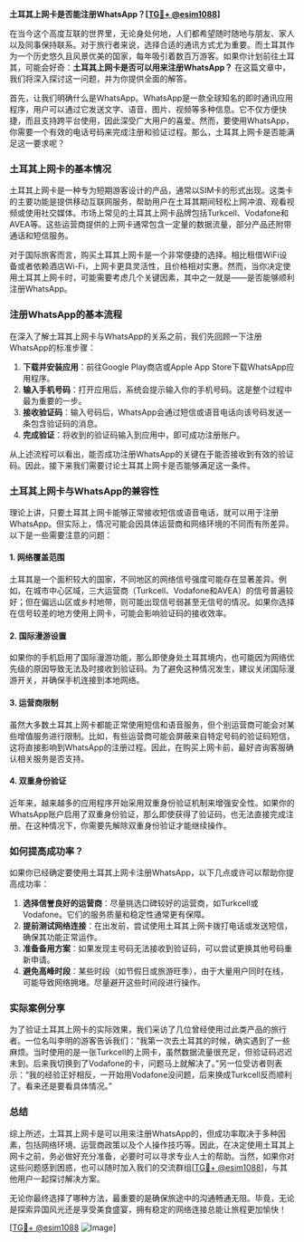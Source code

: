 **土耳其上网卡是否能注册WhatsApp？[[TG💪+ @esim1088](https://t.me/s/esim1088)]**

在当今这个高度互联的世界里，无论身处何地，人们都希望随时随地与朋友、家人以及同事保持联系。对于旅行者来说，选择合适的通讯方式尤为重要。而土耳其作为一个历史悠久且风景优美的国家，每年吸引着数百万游客。如果你计划前往土耳其，可能会好奇：**土耳其上网卡是否可以用来注册WhatsApp？** 在这篇文章中，我们将深入探讨这一问题，并为你提供全面的解答。

首先，让我们明确什么是WhatsApp。WhatsApp是一款全球知名的即时通讯应用程序，用户可以通过它发送文字、语音、图片、视频等多种信息。它不仅方便快捷，而且支持跨平台使用，因此深受广大用户的喜爱。然而，要使用WhatsApp，你需要一个有效的电话号码来完成注册和验证过程。那么，土耳其上网卡是否能满足这一要求呢？

### 土耳其上网卡的基本情况

土耳其上网卡是一种专为短期游客设计的产品，通常以SIM卡的形式出现。这类卡的主要功能是提供移动互联网服务，帮助用户在土耳其期间轻松上网冲浪、观看视频或使用社交媒体。市场上常见的土耳其上网卡品牌包括Turkcell、Vodafone和AVEA等。这些运营商提供的上网卡通常包含一定量的数据流量，部分产品还附带通话和短信服务。

对于国际旅客而言，购买土耳其上网卡是一个非常便捷的选择。相比租借WiFi设备或者依赖酒店Wi-Fi，上网卡更具灵活性，且价格相对实惠。然而，当你决定使用土耳其上网卡时，可能需要考虑几个关键因素，其中之一就是——是否能够顺利注册WhatsApp。

### 注册WhatsApp的基本流程

在深入了解土耳其上网卡与WhatsApp的关系之前，我们先回顾一下注册WhatsApp的标准步骤：

1. **下载并安装应用**：前往Google Play商店或Apple App Store下载WhatsApp应用程序。
2. **输入手机号码**：打开应用后，系统会提示输入你的手机号码。这是整个过程中最为重要的一步。
3. **接收验证码**：输入号码后，WhatsApp会通过短信或语音电话向该号码发送一条包含验证码的消息。
4. **完成验证**：将收到的验证码输入到应用中，即可成功注册账户。

从上述流程可以看出，能否成功注册WhatsApp的关键在于能否接收到有效的验证码。因此，接下来我们需要讨论土耳其上网卡是否能够满足这一条件。

### 土耳其上网卡与WhatsApp的兼容性

理论上讲，只要土耳其上网卡能够正常接收短信或语音电话，就可以用于注册WhatsApp。但实际上，情况可能会因具体运营商和网络环境的不同而有所差异。以下是一些需要注意的问题：

#### 1. 网络覆盖范围
土耳其是一个面积较大的国家，不同地区的网络信号强度可能存在显著差异。例如，在城市中心区域，三大运营商（Turkcell、Vodafone和AVEA）的信号普遍较好；但在偏远山区或乡村地带，则可能出现信号弱甚至无信号的情况。如果你选择在信号较差的地方使用上网卡，可能会影响验证码的接收效率。

#### 2. 国际漫游设置
如果你的手机启用了国际漫游功能，那么即使身处土耳其境内，也可能因为网络优先级的原因导致无法及时接收到验证码。为了避免这种情况发生，建议关闭国际漫游开关，并确保手机连接到本地网络。

#### 3. 运营商限制
虽然大多数土耳其上网卡都能正常使用短信和语音服务，但个别运营商可能会对某些增值服务进行限制。比如，有些运营商可能会屏蔽来自特定号码的验证码短信，这将直接影响到WhatsApp的注册过程。因此，在购买上网卡前，最好咨询客服确认相关服务是否支持。

#### 4. 双重身份验证
近年来，越来越多的应用程序开始采用双重身份验证机制来增强安全性。如果你的WhatsApp账户启用了双重身份验证，那么即使获得了验证码，也无法直接完成注册。在这种情况下，你需要先解除双重身份验证才能继续操作。

### 如何提高成功率？

如果你已经确定要使用土耳其上网卡注册WhatsApp，以下几点或许可以帮助你提高成功率：

1. **选择信誉良好的运营商**：尽量挑选口碑较好的运营商，如Turkcell或Vodafone。它们的服务质量和稳定性通常更有保障。
2. **提前测试网络连接**：在出发前，尝试使用土耳其上网卡拨打电话或发送短信，确保其功能正常运作。
3. **准备备用方案**：如果发现主号码无法接收到验证码，可以尝试更换其他号码重新申请。
4. **避免高峰时段**：某些时段（如节假日或旅游旺季），由于大量用户同时在线，可能导致网络拥堵。尽量避开这些时间段进行操作。

### 实际案例分享

为了验证土耳其上网卡的实际效果，我们采访了几位曾经使用过此类产品的旅行者。一位名叫李明的游客告诉我们：“我第一次去土耳其的时候，确实遇到了一些麻烦。当时使用的是一张Turkcell的上网卡，虽然数据流量很充足，但验证码迟迟未到。后来我切换到了Vodafone的卡，问题马上就解决了。”另一位受访者则表示：“我的经验正好相反，一开始用Vodafone没问题，后来换成Turkcell反而顺利了。看来还是要看具体情况。”

### 总结

综上所述，土耳其上网卡是可以用来注册WhatsApp的，但成功率取决于多种因素，包括网络环境、运营商政策以及个人操作技巧等。因此，在决定使用土耳其上网卡之前，务必做好充分准备，必要时可以寻求专业人士的帮助。当然，如果你对这些问题感到困惑，也可以随时加入我们的交流群组[[TG💪+ @esim1088](https://t.me/s/esim1088)]，与其他用户一起探讨解决方案。

无论你最终选择了哪种方法，最重要的是确保旅途中的沟通畅通无阻。毕竟，无论是探索异国风光还是享受美食盛宴，拥有稳定的网络连接总能让旅程更加愉快！

[[TG💪+ @esim1088](https://t.me/s/esim1088) ![Image](https://i.postimg.cc/4NQfJmqS/Snipaste-2025-05-13-00-14-12.png)]